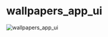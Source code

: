 # wallpapers_app_ui

![wallpapers_app_ui](https://user-images.githubusercontent.com/115084566/216821310-8880b247-928f-475a-bda0-9fca878be09e.png)


